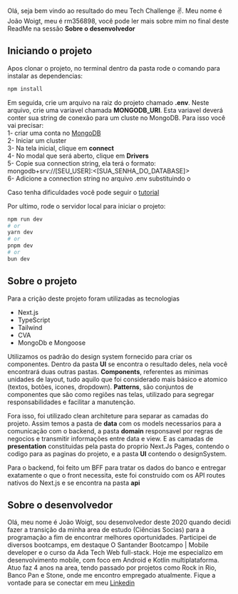 Olá, seja bem vindo ao resultado do meu Tech Challenge :v:. Meu nome é João Woigt, meu é rm356898, você pode ler
mais sobre mim no final deste ReadMe na sessão **Sobre o desenvolvedor**

## Iniciando o projeto

Apos clonar o projeto, no terminal dentro da pasta rode o comando para instalar as dependencias:

```bash
npm install
```

Em seguida, crie um arquivo na raiz do projeto chamado **.env**. Neste arquivo, crie uma variavel chamada **MONGODB_URI**. Esta variavel deverá conter sua string de conexão para um cluste no MongoDB. Para isso você vai precisar: <br>
1- criar uma conta no [MongoDB](https://www.mongodb.com/pt-br) <br>
2- Iniciar um cluster <br>
3- Na tela inicial, clique em **connect**<br>
4- No modal que será aberto, clique em **Drivers**<br>
5- Copie sua connection string, ela terá o formato: mongodb+srv://[SEU_USER]:<[SUA_SENHA_DO_DATABASE]><br>
6- Adicione a connection string no arquivo .env substituindo o <Sua connection string aqui>

Caso tenha dificuldades você pode seguir o [tutorial](https://www.mongodb.com/pt-br/developer/languages/javascript/nextjs-with-mongodb/)

Por ultimo, rode o servidor local para iniciar o projeto:

```bash
npm run dev
# or
yarn dev
# or
pnpm dev
# or
bun dev
```

## Sobre o projeto <br>

Para a crição deste projeto foram utilizadas as tecnologias

- Next.js
- TypeScript
- Tailwind
- CVA
- MongoDb e Mongoose

Utilizamos os padrão do design system fornecido para criar os componentes. Dentro da pasta **UI** se encontra o resultado deles, nela você encontrará duas outras pastas. **Components**, referentes as minimas unidades de layout, tudo aquilo que foi considerado mais básico e atomico (textos, botões, icones, dropdown). **Patterns**, são conjuntos de componentes que são como regiões nas telas, utilizado para segregar responsabilidades e facilitar a manutenção.

Fora isso, foi utilizado clean architeture para separar as camadas do projeto. Assim temos a pasta de **data** com os models necessarios para a comunicação com o backend, a pasta **domain** responsavel por regras de negocios e transmitir informações entre data e view. E as camadas de **presentation** constituidas pela pasta do proprio Next.Js Pages, contendo o codigo para as paginas do projeto, e a pasta **UI** contendo o designSystem.

Para o backend, foi feito um BFF para tratar os dados do banco e entregar exatamente o que o front necessita, este foi construido com os API routes nativos do Next.js e se encontra na pasta **api**

## Sobre o desenvolvedor

Olá, meu nome é João Woigt, sou desenvolvedor deste 2020 quando decidi fazer a transição da minha area de estudo (Ciências Socias) para a programação a fim de encontrar melhores oportunidades. Participei de diversos bootcamps, em destaque O Santander Bootcampo | Mobile developer e o curso da Ada Tech Web full-stack. Hoje me especializo em desenvolvimento mobile, com foco em Android e Kotlin multiplataforma. Atuo faz 4 anos na area, tendo passado por projetos como Rock in Rio, Banco Pan e Stone, onde me encontro empregado atualmente.
Fique a vontade para se conectar em meu [Linkedin](https://www.linkedin.com/in/joaowoigt/)
